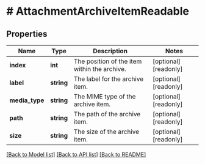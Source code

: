 # # AttachmentArchiveItemReadable

## Properties

Name | Type | Description | Notes
------------ | ------------- | ------------- | -------------
**index** | **int** | The position of the item within the archive. | [optional] [readonly]
**label** | **string** | The label for the archive item. | [optional] [readonly]
**media_type** | **string** | The MIME type of the archive item. | [optional] [readonly]
**path** | **string** | The path of the archive item. | [optional] [readonly]
**size** | **string** | The size of the archive item. | [optional] [readonly]

[[Back to Model list]](../../README.md#models) [[Back to API list]](../../README.md#endpoints) [[Back to README]](../../README.md)
